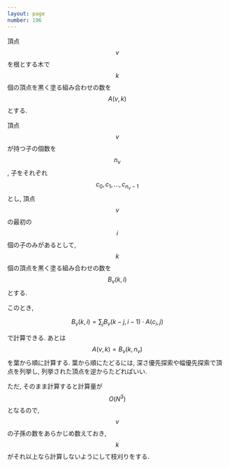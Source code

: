 ```yaml
---
layout: page
number: 196
---
```

頂点 $$ v $$ を根とする木で $$ k $$ 個の頂点を黒く塗る組み合わせの数を $$ A(v, k) $$ とする.

頂点 $$ v $$ が持つ子の個数を $$ n_v $$, 子をそれぞれ $$ c_0, c_1, \dots, c_{n_v-1} $$ とし, 頂点 $$ v $$ の最初の $$ i $$ 個の子のみがあるとして, $$ k $$ 個の頂点を黒く塗る組み合わせの数を $$ B_v(k, i) $$ とする.

このとき,

$$
B_v(k, i) = \sum_j B_v(k-j, i-1) \cdot A(c_i, j)
$$

で計算できる. あとは $$ A(v, k) = B_v(k, n_v) $$ を葉から順に計算する. 葉から順にたどるには, 深さ優先探索や幅優先探索で頂点を列挙し, 列挙された頂点を逆からたどればいい.

ただ, そのまま計算すると計算量が $$ O(N^3) $$ となるので, $$ v $$ の子孫の数をあらかじめ数えておき, $$ k $$ がそれ以上なら計算しないようにして枝刈りをする.
